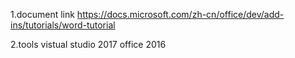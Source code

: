 1.document link
https://docs.microsoft.com/zh-cn/office/dev/add-ins/tutorials/word-tutorial

2.tools 
  vistual studio 2017
  office 2016

